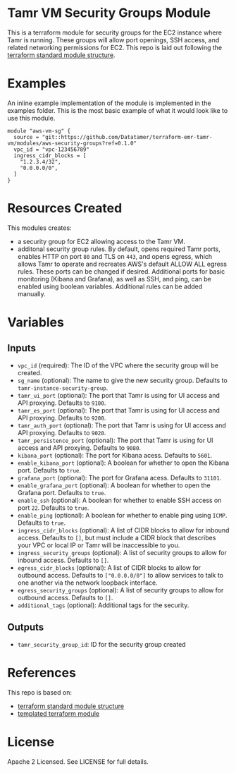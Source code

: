 # Tamr VM Security Groups Module
This is a terraform module for security groups for the EC2 instance where Tamr is running. These groups will allow port openings, SSH access, and related networking permissions for EC2.
This repo is laid out following the [terraform standard module structure](https://www.terraform.io/docs/modules/index.html#standard-module-structure).

# Examples
An inline example implementation of the module is implemented in the examples folder.
This is the most basic example of what it would look like to use this module.

```
module "aws-vm-sg" {
  source = "git::https://github.com/Datatamer/terraform-emr-tamr-vm/modules/aws-security-groups?ref=0.1.0"
  vpc_id = "vpc-123456789"
  ingress_cidr_blocks = [
    "1.2.3.4/32",
    "0.0.0.0/0",
  ]
}
```

# Resources Created
This modules creates:
* a security group for EC2 allowing access to the Tamr VM.
* additonal security group rules. By default, opens required Tamr ports,
enables HTTP on port `80` and TLS on `443`, and opens egress, which allows Tamr to operate and recreates
AWS's default ALLOW ALL egress rules. These ports can be changed if desired. Additional
ports for basic monitoring (Kibana and Grafana), as well as SSH, and ping,
can be enabled using boolean variables. Additional rules can be added manually.

# Variables
## Inputs
* `vpc_id` (required): The ID of the VPC where the security group will be created.
* `sg_name` (optional): The name to give the new security group. Defaults to `tamr-instance-security-group`.
* `tamr_ui_port` (optional): The port that Tamr is using for UI access and API proxying. Defaults to `9100`.
* `tamr_es_port` (optional): The port that Tamr is using for UI access and API proxying. Defaults to `9200`.
* `tamr_auth_port` (optional): The port that Tamr is using for UI access and API proxying. Defaults to `9020`.
* `tamr_persistence_port` (optional): The port that Tamr is using for UI access and API proxying. Defaults to `9080`.
* `kibana_port` (optional): The port for Kibana acess. Defaults to `5601`.
* `enable_kibana_port` (optional): A boolean for whether to open the Kibana port. Defaults to `true`.
* `grafana_port` (optional): The port for Grafana acess. Defaults to `31101`.
* `enable_grafana_port` (optional): A boolean for whether to open the Grafana port. Defaults to `true`.
* `enable_ssh` (optional): A boolean for whether to enable SSH access on port `22`. Defaults to `true`.
* `enable_ping` (optional): A boolean for whether to enable ping using `ICMP`. Defaults to `true`.
* `ingress_cidr_blocks` (optional): A list of CIDR blocks to allow for inbound access. Defaults to `[]`, but must include a CIDR block that describes your VPC or local IP or Tamr will be inaccessible to you.
* `ingress_security_groups` (optional): A list of security groups to allow for inbound access. Defaults to `[]`.
* `egress_cidr_blocks` (optional): A list of CIDR blocks to allow for outbound access. Defaults to `["0.0.0.0/0"]` to allow services to talk to one another via the network loopback interface.
* `egress_security_groups` (optional): A list of security groups to allow for outbound access. Defaults to `[]`.
* `additional_tags` (optional): Additional tags for the security.

## Outputs
* `tamr_security_group_id`: ID for the security group created

# References
This repo is based on:
* [terraform standard module structure](https://www.terraform.io/docs/modules/index.html#standard-module-structure)
* [templated terraform module](https://github.com/tmknom/template-terraform-module)

# License
Apache 2 Licensed. See LICENSE for full details.
